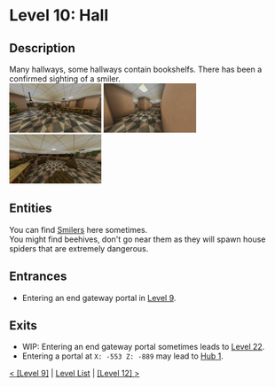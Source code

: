 # Level 10: Hall

## Description
Many hallways, some hallways contain bookshelfs. There has been a confirmed sighting of a smiler.<br/>
<img src="./img/Level_10_0.png" width="33%" title="Spawn region" />
<img src="./img/Level_10_1.png" width="33%" />
<img src="./img/Level_10_2.png" width="33%" />

## Entities
You can find <a href="../entities/Entity_1.md">Smilers</a> here sometimes.<br/>
You might find beehives, don't go near them as they will spawn house spiders that are extremely dangerous.

## Entrances
* Entering an end gateway portal in <a href="./Level_9.md">Level 9</a>.

## Exits
* WIP: Entering an end gateway portal sometimes leads to <a href="./Level_22.md">Level 22</a>.
* Entering a portal at `X: -553 Z: -889` may lead to <a href="../hubs/Hub_1.md">Hub 1</a>.

<a href="./Level_9.md">< [Level 9]</a> | <a href="./Levels.md">Level List</a> | <a href="./Level_12.md">[Level 12] ></a>
